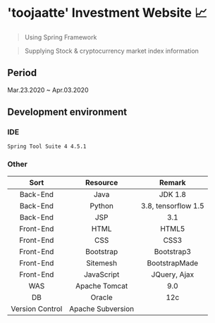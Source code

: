 # 'toojaatte' Investment Website :chart_with_upwards_trend:

> Using Spring Framework

> Supplying Stock & cryptocurrency market index information

## Period
Mar.23.2020 ~ Apr.03.2020

## Development environment

### IDE

```
Spring Tool Suite 4 4.5.1
```

### Other

|Sort|Resource|Remark|
|:---:|:---:|:---:|
|Back-End|Java|JDK 1.8|
|Back-End|Python|3.8, tensorflow 1.5|
|Back-End|JSP|3.1|
|Front-End|HTML|HTML5|
|Front-End|CSS|CSS3|
|Front-End|Bootstrap|Bootstrap3|
|Front-End|Sitemesh|BootstrapMade|
|Front-End|JavaScript|JQuery, Ajax|
|WAS|Apache Tomcat|9.0
|DB|Oracle|12c|
|Version Control|Apache Subversion||
